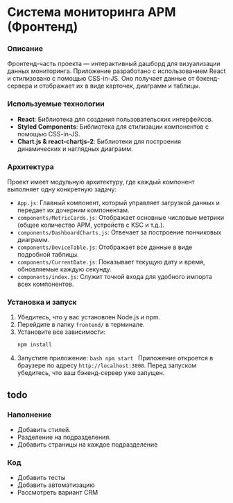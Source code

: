 # Система мониторинга АРМ (Фронтенд)

### Описание

Фронтенд-часть проекта — интерактивный дашборд для визуализации данных мониторинга. Приложение разработано с использованием React и стилизовано с помощью CSS-in-JS. Оно получает данные от бэкенд-сервера и отображает их в виде карточек, диаграмм и таблицы.

### Используемые технологии

- **React**: Библиотека для создания пользовательских интерфейсов.
- **Styled Components**: Библиотека для стилизации компонентов с помощью CSS-in-JS.
- **Chart.js & react-chartjs-2**: Библиотеки для построения динамических и наглядных диаграмм.

### Архитектура

Проект имеет модульную архитектуру, где каждый компонент выполняет одну конкретную задачу:

- `App.js`: Главный компонент, который управляет загрузкой данных и передает их дочерним компонентам.
- `components/MetricCards.js`: Отображает основные числовые метрики (общее количество АРМ, устройств с KSC и т.д.).
- `components/DashboardCharts.js`: Отвечает за построение пончиковых диаграмм.
- `components/DeviceTable.js`: Отображает все данные в виде подробной таблицы.
- `components/CurrentDate.js`: Показывает текущую дату и время, обновляемые каждую секунду.
- `components/index.js`: Служит точкой входа для удобного импорта всех компонентов.

### Установка и запуск

1.  Убедитесь, что у вас установлен Node.js и npm.
2.  Перейдите в папку `frontend/` в терминале.
3.  Установите все зависимости:
    ```bash
    npm install
    ```
4.  Запустите приложение:
    `bash
npm start
`
    Приложение откроется в браузере по адресу `http://localhost:3000`. Перед запуском убедитесь, что ваш бэкенд-сервер уже запущен.

## todo

### Наполнение

- Добавить стилей.
- Разделение на подразделения.
- Добавить страницы на каждое подразделение

### Код

- Добавить тесты
- Добавить автоматизацию
- Рассмотреть вариант CRM
